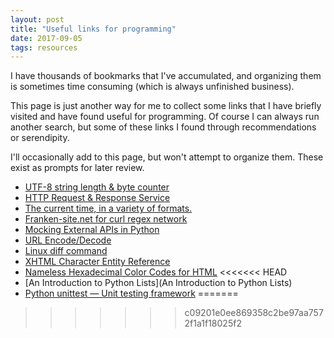 ```yaml
---
layout: post
title: "Useful links for programming"
date: 2017-09-05
tags: resources
---
```


I have thousands of bookmarks that I've accumulated, and organizing them is sometimes time consuming (which is always unfinished business).  

This page is just another way for me to collect some links that I have briefly visited and have found useful for programming. Of course I can always run another search, but some of these links I found through recommendations or serendipity.  

I'll occasionally add to this page, but won't attempt to organize them. These exist as prompts for later review.

* [UTF-8 string length & byte counter](https://mothereff.in/byte-counter)
* [HTTP Request & Response Service](httpbin.org)
* [The current time, in a variety of formats.](https://now.httpbin.org/)
* [Franken-site.net for curl regex network](http://www.franken-site.net)
* [Mocking External APIs in Python](https://realpython.com/blog/python/testing-third-party-apis-with-mocks/)
* [URL Encode/Decode](https://www.url-encode-decode.com/)
* [Linux diff command](https://www.computerhope.com/unix/udiff.htm)
* [XHTML Character Entity Reference](http://www.digitalmediaminute.com/reference/entity/index.php)
* [Nameless Hexadecimal Color Codes for HTML](http://december.com/html/spec/colorhues.html)
<<<<<<< HEAD
* [An Introduction to Python Lists](An Introduction to Python Lists)
* [Python unittest — Unit testing framework](https://docs.python.org/3/library/unittest.html)
=======
>>>>>>> c09201e0ee869358c2be97aa7572f1a1f18025f2
